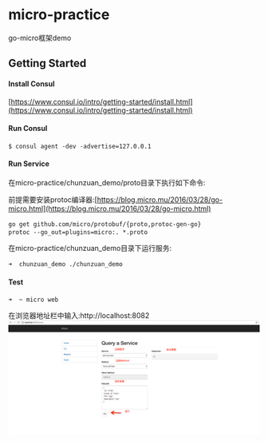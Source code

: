 # micro-practice
go-micro框架demo

## Getting Started

#### Install Consul

[https://www.consul.io/intro/getting-started/install.html](https://www.consul.io/intro/getting-started/install.html)

#### Run Consul

```
$ consul agent -dev -advertise=127.0.0.1
```

#### Run Service

在micro-practice/chunzuan_demo/proto目录下执行如下命令:

前提需要安装protoc编译器:[https://blog.micro.mu/2016/03/28/go-micro.html](https://blog.micro.mu/2016/03/28/go-micro.html)
```
go get github.com/micro/protobuf/{proto,protoc-gen-go}
protoc --go_out=plugins=micro:. *.proto
```
在micro-practice/chunzuan_demo目录下运行服务:
```
➜  chunzuan_demo ./chunzuan_demo
```

#### Test
```
➜  ~ micro web
```
在浏览器地址栏中输入:http://localhost:8082
![Alt text](1.png)


